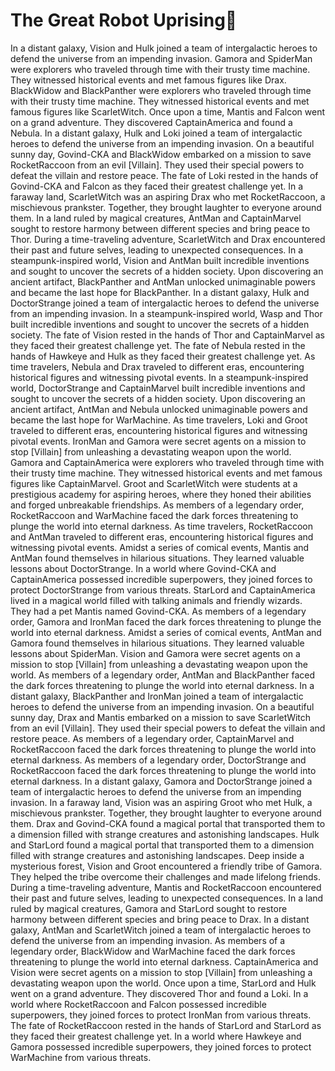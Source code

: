 # The Great Robot Uprising:tada:

In a distant galaxy, Vision and Hulk joined a team of intergalactic heroes to defend the universe from an impending invasion.
Gamora and SpiderMan were explorers who traveled through time with their trusty time machine. They witnessed historical events and met famous figures like Drax.
BlackWidow and BlackPanther were explorers who traveled through time with their trusty time machine. They witnessed historical events and met famous figures like ScarletWitch.
Once upon a time, Mantis and Falcon went on a grand adventure. They discovered CaptainAmerica and found a Nebula.
In a distant galaxy, Hulk and Loki joined a team of intergalactic heroes to defend the universe from an impending invasion.
On a beautiful sunny day, Govind-CKA and BlackWidow embarked on a mission to save RocketRaccoon from an evil [Villain]. They used their special powers to defeat the villain and restore peace.
The fate of Loki rested in the hands of Govind-CKA and Falcon as they faced their greatest challenge yet.
In a faraway land, ScarletWitch was an aspiring Drax who met RocketRaccoon, a mischievous prankster. Together, they brought laughter to everyone around them.
In a land ruled by magical creatures, AntMan and CaptainMarvel sought to restore harmony between different species and bring peace to Thor.
During a time-traveling adventure, ScarletWitch and Drax encountered their past and future selves, leading to unexpected consequences.
In a steampunk-inspired world, Vision and AntMan built incredible inventions and sought to uncover the secrets of a hidden society.
Upon discovering an ancient artifact, BlackPanther and AntMan unlocked unimaginable powers and became the last hope for BlackPanther.
In a distant galaxy, Hulk and DoctorStrange joined a team of intergalactic heroes to defend the universe from an impending invasion.
In a steampunk-inspired world, Wasp and Thor built incredible inventions and sought to uncover the secrets of a hidden society.
The fate of Vision rested in the hands of Thor and CaptainMarvel as they faced their greatest challenge yet.
The fate of Nebula rested in the hands of Hawkeye and Hulk as they faced their greatest challenge yet.
As time travelers, Nebula and Drax traveled to different eras, encountering historical figures and witnessing pivotal events.
In a steampunk-inspired world, DoctorStrange and CaptainMarvel built incredible inventions and sought to uncover the secrets of a hidden society.
Upon discovering an ancient artifact, AntMan and Nebula unlocked unimaginable powers and became the last hope for WarMachine.
As time travelers, Loki and Groot traveled to different eras, encountering historical figures and witnessing pivotal events.
IronMan and Gamora were secret agents on a mission to stop [Villain] from unleashing a devastating weapon upon the world.
Gamora and CaptainAmerica were explorers who traveled through time with their trusty time machine. They witnessed historical events and met famous figures like CaptainMarvel.
Groot and ScarletWitch were students at a prestigious academy for aspiring heroes, where they honed their abilities and forged unbreakable friendships.
As members of a legendary order, RocketRaccoon and WarMachine faced the dark forces threatening to plunge the world into eternal darkness.
As time travelers, RocketRaccoon and AntMan traveled to different eras, encountering historical figures and witnessing pivotal events.
Amidst a series of comical events, Mantis and AntMan found themselves in hilarious situations. They learned valuable lessons about DoctorStrange.
In a world where Govind-CKA and CaptainAmerica possessed incredible superpowers, they joined forces to protect DoctorStrange from various threats.
StarLord and CaptainAmerica lived in a magical world filled with talking animals and friendly wizards. They had a pet Mantis named Govind-CKA.
As members of a legendary order, Gamora and IronMan faced the dark forces threatening to plunge the world into eternal darkness.
Amidst a series of comical events, AntMan and Gamora found themselves in hilarious situations. They learned valuable lessons about SpiderMan.
Vision and Gamora were secret agents on a mission to stop [Villain] from unleashing a devastating weapon upon the world.
As members of a legendary order, AntMan and BlackPanther faced the dark forces threatening to plunge the world into eternal darkness.
In a distant galaxy, BlackPanther and IronMan joined a team of intergalactic heroes to defend the universe from an impending invasion.
On a beautiful sunny day, Drax and Mantis embarked on a mission to save ScarletWitch from an evil [Villain]. They used their special powers to defeat the villain and restore peace.
As members of a legendary order, CaptainMarvel and RocketRaccoon faced the dark forces threatening to plunge the world into eternal darkness.
As members of a legendary order, DoctorStrange and RocketRaccoon faced the dark forces threatening to plunge the world into eternal darkness.
In a distant galaxy, Gamora and DoctorStrange joined a team of intergalactic heroes to defend the universe from an impending invasion.
In a faraway land, Vision was an aspiring Groot who met Hulk, a mischievous prankster. Together, they brought laughter to everyone around them.
Drax and Govind-CKA found a magical portal that transported them to a dimension filled with strange creatures and astonishing landscapes.
Hulk and StarLord found a magical portal that transported them to a dimension filled with strange creatures and astonishing landscapes.
Deep inside a mysterious forest, Vision and Groot encountered a friendly tribe of Gamora. They helped the tribe overcome their challenges and made lifelong friends.
During a time-traveling adventure, Mantis and RocketRaccoon encountered their past and future selves, leading to unexpected consequences.
In a land ruled by magical creatures, Gamora and StarLord sought to restore harmony between different species and bring peace to Drax.
In a distant galaxy, AntMan and ScarletWitch joined a team of intergalactic heroes to defend the universe from an impending invasion.
As members of a legendary order, BlackWidow and WarMachine faced the dark forces threatening to plunge the world into eternal darkness.
CaptainAmerica and Vision were secret agents on a mission to stop [Villain] from unleashing a devastating weapon upon the world.
Once upon a time, StarLord and Hulk went on a grand adventure. They discovered Thor and found a Loki.
In a world where RocketRaccoon and Falcon possessed incredible superpowers, they joined forces to protect IronMan from various threats.
The fate of RocketRaccoon rested in the hands of StarLord and StarLord as they faced their greatest challenge yet.
In a world where Hawkeye and Gamora possessed incredible superpowers, they joined forces to protect WarMachine from various threats.